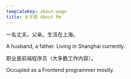 ```yaml
---
templateKey: about-page
title: 关于我 About Me
---
```

一名丈夫，父亲。生活在上海。

A husband, a father. Living in Shanghai currently.

职业是前端程序员（大多数工作内容）。

Occupied as a Frontend programmer mostly.
